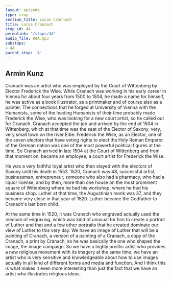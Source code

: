 ```yaml
---
layout: episode
type: stop
section_title: Lucas Crannach
title: Lucas Crannach
stop_id: 4A
permalink: "/stops/4A"
audio_file: 04A.mp3
substops:
- 4A
parent_stop: '4'
---
```


## Armin Kunz

Cranach was an artist who was employed by the Court of Wittenberg by Elector Frederick the Wise. While Cranach was working in his early career in Vienna for about four years from 1500 to 1504, he made a name for himself, he was active as a book illustrator, as a printmaker and of course also as a painter. The connections that he forged at University of Vienna with the Humanists, some of the leading Humanists of their time probably made Frederick the Wise, who was looking for a new court artist, so he called out for Cranach. Cranach accepted the job and arrived by the end of 1504 in Wittenberg, which at that time was the seat of the Elector of Saxony, very, very small town on the river Elbe. Frederick the Wise, as an Elector, one of the seven electors that have voting rights to elect the Holy Roman Emperor of the German nation was one of the most powerful political figures at the time. So Cranach arrived in late 1504 at the Court of Wittenberg and from that moment on, became an employee, a court artist for Frederick the Wise.

He was a very faithful loyal artist who then stayed with the electors of Saxony until his death in 1553. 1520, Cranach was 48, successful artist, businessman, entrepreneur, someone who also had a pharmacy, who had a liquor license, and by then, more than one house on the most prominent square of Wittenberg where he had his workshop, where he had his business shop. Luther at that time, the Augustinian monk was 37, and they became very close in that year of 1520. Luther became the Godfather to Cranach's last born child.

At the same time in 1520, it was Cranach who engraved actually used the medium of engraving, which was kind of unusual for him to create a portrait of Luther and that and a few other portraits that he created dominate our view of Luther to this very day. We have an image of Luther that will be a painting of Cranach, a version of a painting of a Cranach, a copy of the Cranach, a print by Cranach, so he was basically the one who shaped the image, the image campaign. So we have a highly prolific artist who provides a new religious movement with its imagery at the same time, we have an artist who is very sensitive and knowledgeable about how to use images actually in all kind of different forms and media and function. And I think this is what makes it even more interesting than just the fact that we have an artist who illustrates religious ideas.
